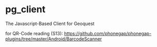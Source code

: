 pg_client
=========

The Javascript-Based Client for Geoquest

for QR-Code reading (S13):
https://github.com/phonegap/phonegap-plugins/tree/master/Android/BarcodeScanner
